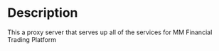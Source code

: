 # Description
This a proxy server that serves up all of the services for MM Financial Trading Platform
